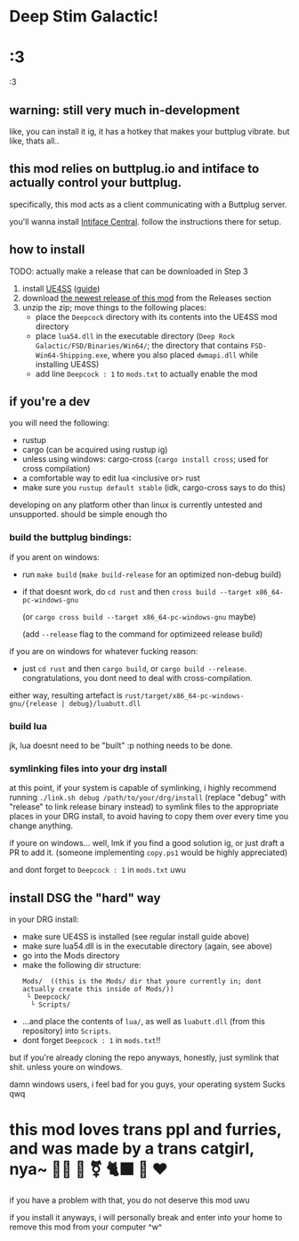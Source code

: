 # Deep Stim Galactic!

# :3
:3

## warning: still very much in-development
like, you can install it ig, it has a hotkey that makes your buttplug vibrate. but like, thats all..

## this mod relies on buttplug.io and intiface to actually control your buttplug.
specifically, this mod acts as a client communicating with a Buttplug server.

you'll wanna install [Intiface Central](https://intiface.com/central). follow the instructions there for setup.


## how to install
TODO: actually make a release that can be downloaded in Step 3

1. install [UE4SS](https://github.com/UE4SS-RE/RE-UE4SS) ([guide](https://docs.ue4ss.com/dev/installation-guide.html))
2. download [the newest release of this mod](https://github.com/buttplug-drg/deep-stim-galactic/releases/latest) from the Releases section
3. unzip the zip; move things to the following places:
    - place the `Deepcock` directory with its contents into the UE4SS mod directory
    - place `lua54.dll` in the executable directory (`Deep Rock Galactic/FSD/Binaries/Win64/`; the directory that contains `FSD-Win64-Shipping.exe`, where you also placed `dwmapi.dll` while installing UE4SS)
    - add line `Deepcock : 1` to `mods.txt` to actually enable the mod

## if you're a dev
you will need the following:
- rustup
- cargo (can be acquired using rustup ig)
- unless using windows: cargo-cross (`cargo install cross`; used for cross compilation)
- a comfortable way to edit lua <inclusive or\> rust
- make sure you `rustup default stable` (idk, cargo-cross says to do this)

developing on any platform other than linux is currently untested and unsupported. should be simple enough tho

### build the buttplug bindings:
if you arent on windows:
- run `make build` (`make build-release` for an optimized non-debug build)
- if that doesnt work, do `cd rust` and then `cross build --target x86_64-pc-windows-gnu`

  (or `cargo cross build --target x86_64-pc-windows-gnu` maybe)

  (add `--release` flag to the command for optimizeed release build)

if you are on windows for whatever fucking reason:
- just `cd rust` and then `cargo build`, or `cargo build --release`. congratulations, you dont need to deal with cross-compilation.

either way, resulting artefact is `rust/target/x86_64-pc-windows-gnu/{release | debug}/luabutt.dll`

### build lua
jk, lua doesnt need to be "built" :p nothing needs to be done.

### symlinking files into your drg install
at this point, if your system is capable of symlinking, i highly recommend running `./link.sh debug /path/to/your/drg/install` (replace "debug" with "release" to link release binary instead) to symlink files to the appropriate places in your DRG install, to avoid having to copy them over every time you change anything.

if youre on windows... well, lmk if you find a good solution ig, or just draft a PR to add it. (someone implementing `copy.ps1` would be highly appreciated)

and dont forget to `Deepcock : 1` in `mods.txt` uwu

## install DSG the "hard" way
in your DRG install:
- make sure UE4SS is installed (see regular install guide above)
- make sure lua54.dll is in the executable directory (again, see above)
- go into the Mods directory
- make the following dir structure:
  ```
  Mods/  ((this is the Mods/ dir that youre currently in; dont actually create this inside of Mods/))
   └ Deepcock/
    └ Scripts/
  ```
- ...and place the contents of `lua/`, as well as `luabutt.dll` (from this repository) into `Scripts`.
- dont forget `Deepcock : 1` in `mods.txt`!!

but if you're already cloning the repo anyways, honestly, just symlink that shit. unless youre on windows.

damn windows users, i feel bad for you guys, your operating system Sucks qwq

# this mod loves trans ppl and furries, and was made by a trans catgirl, nya~ 🏳️‍⚧️ 🐾 ⚧️ 🐈‍⬛ 🦊 ❤️
if you have a problem with that, you do not deserve this mod uwu

if you install it anyways, i will personally break and enter into your home to remove this mod from your computer ^w^
